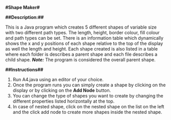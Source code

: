 **#Shape Maker#**


**##Description:##**

This is a Java program which creates 5 different shapes of variable size with two different path types. The length, height, border colour, fill colour and path types can be set. There is an information table which dynamically shows the x and y positions of each shape relative to the top of the display as well the length and height. Each shape created is also listed in a table where each folder is describes a parent shape and each file describes a child shape.
*__Note:__* The program is considered the overall parent shape.

**##Instructions##**

1. Run A4.java using an editor of your choice.
1. Once the program runs you can simply create a shape by clicking on the display or by clicking on the **Add Node** button.
1. You can change the type of shapes you want to create by changing the different properties listed horizontally at the top.
1. In case of nested shape, click on the nested shape on the list on the left and the click add node to create more shapes inside the nested shape.
